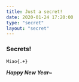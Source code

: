 ```yaml
---
title: Just a secret!
date: 2020-01-24 17:20:00
type: "secret"
layout: "secret"
---
```


### Secrets!

`Miao{.+}`

***Happy New Year~***